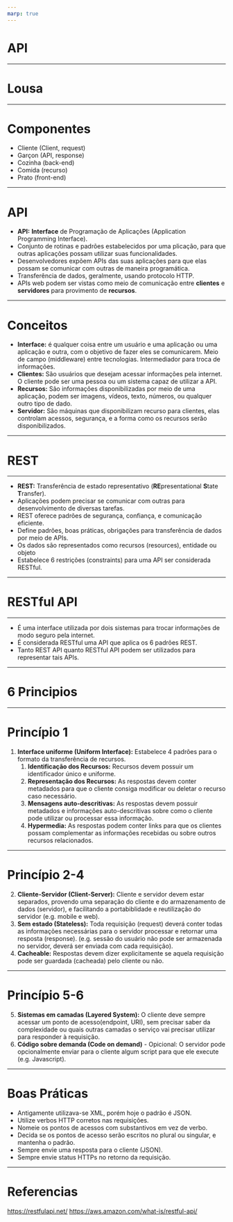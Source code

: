 ```yaml
---
marp: true
---
```


# API

---

# Lousa

---

# Componentes

- Cliente (Client, request)
- Garçon (API, response)
- Cozinha (back-end)
- Comida (recurso)
- Prato (front-end)

---

# API

- **API:** **Interface** de Programação de Aplicações (Application Programming Interface).
- Conjunto de rotinas e padrões estabelecidos por uma plicação, para que outras aplicações possam utilizar suas funcionalidades.
- Desenvolvedores expõem APIs das suas aplicações para que elas possam se comunicar com outras de maneira programática.
- Transferência de dados, geralmente, usando protocolo HTTP.
- APIs web podem ser vistas como meio de comunicação entre **clientes** e **servidores** para provimento de **recursos**.

---

# Conceitos

- **Interface:** é qualquer coisa entre um usuário e uma aplicação ou uma aplicação e outra, com o objetivo de fazer eles se comunicarem. Meio de campo (middleware) entre tecnologias. Intermediador para troca de informações.
- **Clientes:** São usuários que desejam acessar informações pela internet. O cliente pode ser uma pessoa ou um sistema capaz de utilizar a API.
- **Recursos:** São informações disponibilizadas por meio de uma aplicação, podem ser imagens, vídeos, texto, números, ou qualquer outro tipo de dado.
- **Servidor:** São máquinas que disponibilizam recurso para clientes, elas controlam acessos, segurança, e a forma como os recursos serão disponibilizados.

---

# REST

---

- **REST:** Transferência de estado representativo (**RE**presentational **S**tate **T**ransfer).
- Aplicações podem precisar se comunicar com outras para desenvolvimento de diversas tarefas.
- REST oferece padrões de segurança, confiança, e comunicação eficiente.
- Define padrões, boas práticas, obrigações para transferência de dados por meio de APIs.
- Os dados são representados como recursos (resources), entidade ou objeto
- Estabelece 6 restrições (constraints) para uma API ser considerada RESTful.

---

# RESTful API

---

- É uma interface utilizada por dois sistemas para trocar informações de modo seguro pela internet.
- É considerada RESTful uma API que aplica os 6 padrões REST.
- Tanto REST API quanto RESTful API podem ser utilizados para representar tais APIs.

---

# 6 Principios

---

# Princípio 1

1. **Interface uniforme (Uniform Interface):** Estabelece 4 padrões para o formato da transferência de recursos.
   1. **Identificação dos Recursos:** Recursos devem possuir um identificador único e uniforme.
   1. **Representação dos Recursos:** As respostas devem conter metadados para que o cliente consiga modificar ou deletar o recurso caso necessário.
   1. **Mensagens auto-descritivas:** As respostas devem possuir metadados e informações auto-descritivas sobre como o cliente pode utilizar ou processar essa informação.
   1. **Hypermedia:** As respostas podem conter links para que os clientes possam complementar as informações recebidas ou sobre outros recursos relacionados.

---

# Princípio 2-4

2. **Cliente-Servidor (Client-Server):** Cliente e servidor devem estar separados, provendo uma separação do cliente e do armazenamento de dados (servidor), e facilitando a portabiblidade e reutilização do servidor (e.g. mobile e web).
1. **Sem estado (Stateless):** Toda requisição (request) deverá conter todas as informações necessárias para o servidor processar e retornar uma resposta (response). (e.g. sessão do usuário não pode ser armazenada no servidor, deverá ser enviada com cada requisição).
1. **Cacheable:** Respostas devem dizer explicitamente se aquela requisição pode ser guardada (cacheada) pelo cliente ou não.

---

# Princípio 5-6

5. **Sistemas em camadas (Layered System):** O cliente deve sempre acessar um ponto de acesso(endpoint, URI), sem precisar saber da complexidade ou quais outras camadas o serviço vai precisar utilizar para responder à requisição.
1. **Código sobre demanda (Code on demand)** - Opicional: O servidor pode opcionalmente enviar para o cliente algum script para que ele execute (e.g. Javascript).

---

# Boas Práticas

- Antigamente utilizava-se XML, porém hoje o padrão é JSON.
- Utilize verbos HTTP corretos nas requisições.
- Nomeie os pontos de acessos com substantivos em vez de verbo.
- Decida se os pontos de acesso serão escritos no plural ou singular, e mantenha o padrão.
- Sempre envie uma resposta para o cliente (JSON).
- Sempre envie status HTTPs no retorno da requisição.

---

# Referencias

https://restfulapi.net/
https://aws.amazon.com/what-is/restful-api/